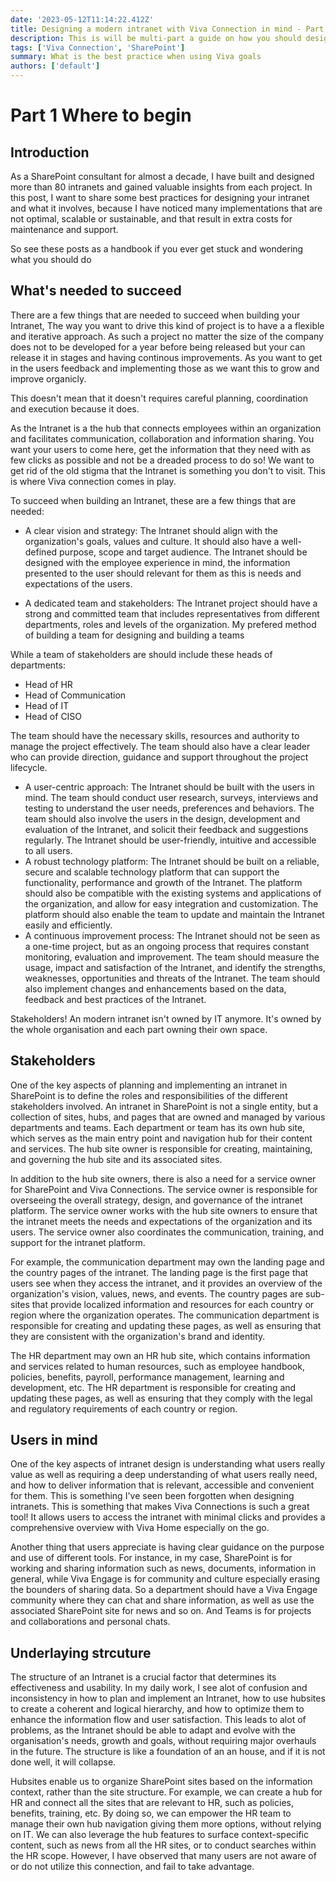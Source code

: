 ```yaml
---
date: '2023-05-12T11:14:22.412Z'
title: Designing a modern intranet with Viva Connection in mind - Part 1
description: This is will be multi-part a guide on how you should design and architect your intranet, the do's and dont's and best pratices.
tags: ['Viva Connection', 'SharePoint']
summary: What is the best practice when using Viva goals
authors: ['default']
---
```


# Part 1 Where to begin

## Introduction

As a SharePoint consultant for almost a decade, I have built and designed more than 80 intranets and gained valuable insights from each project. In this post, I want to share some best practices for designing your intranet and what it involves, because I have noticed many implementations that are not optimal, scalable or sustainable, and that result in extra costs for maintenance and support.

So see these posts as a handbook if you ever get stuck and wondering what you should do

## What's needed to succeed

There are a few things that are needed to succeed when building your Intranet, The way you want to drive this kind of project is to have a a flexible and iterative approach. As such a project no matter the size of the company does not to be developed for a year before being released but your can release it in stages and having continous improvements. As you want to get in the users feedback and implementing those as we want this to grow and improve organicly.

This doesn't mean that it doesn't requires careful planning, coordination and execution because it does.

As the Intranet is a the hub that connects employees within an organization and facilitates communication, collaboration and information sharing. You want your users to come here, get the information that they need with as few clicks as possible and not be a dreaded process to do so! We want to get rid of the old stigma that the Intranet is something you don't to visit. This is where Viva connection comes in play.

To succeed when building an Intranet, these are a few things that are needed:

- A clear vision and strategy: The Intranet should align with the organization's goals, values and culture. It should also have a well-defined purpose, scope and target audience. The Intranet should be designed with the employee experience in mind, the information presented to the user should relevant for them as this is needs and expectations of the users.

- A dedicated team and stakeholders: The Intranet project should have a strong and committed team that includes representatives from different departments, roles and levels of the organization. My prefered method of building a team for designing and building a teams

While a team of stakeholders are should include these heads of departments:

- Head of HR
- Head of Communication
- Head of IT
- Head of CISO

The team should have the necessary skills, resources and authority to manage the project effectively. The team should also have a clear leader who can provide direction, guidance and support throughout the project lifecycle.

- A user-centric approach: The Intranet should be built with the users in mind. The team should conduct user research, surveys, interviews and testing to understand the user needs, preferences and behaviors. The team should also involve the users in the design, development and evaluation of the Intranet, and solicit their feedback and suggestions regularly. The Intranet should be user-friendly, intuitive and accessible to all users.
- A robust technology platform: The Intranet should be built on a reliable, secure and scalable technology platform that can support the functionality, performance and growth of the Intranet. The platform should also be compatible with the existing systems and applications of the organization, and allow for easy integration and customization. The platform should also enable the team to update and maintain the Intranet easily and efficiently.
- A continuous improvement process: The Intranet should not be seen as a one-time project, but as an ongoing process that requires constant monitoring, evaluation and improvement. The team should measure the usage, impact and satisfaction of the Intranet, and identify the strengths, weaknesses, opportunities and threats of the Intranet. The team should also implement changes and enhancements based on the data, feedback and best practices of the Intranet.

Stakeholders! An modern intranet isn't owned by IT anymore. It's owned by the whole organisation and each part owning their own space.

## Stakeholders

One of the key aspects of planning and implementing an intranet in SharePoint is to define the roles and responsibilities of the different stakeholders involved. An intranet in SharePoint is not a single entity, but a collection of sites, hubs, and pages that are owned and managed by various departments and teams. Each department or team has its own hub site, which serves as the main entry point and navigation hub for their content and services. The hub site owner is responsible for creating, maintaining, and governing the hub site and its associated sites.

In addition to the hub site owners, there is also a need for a service owner for SharePoint and Viva Connections. The service owner is responsible for overseeing the overall strategy, design, and governance of the intranet platform. The service owner works with the hub site owners to ensure that the intranet meets the needs and expectations of the organization and its users. The service owner also coordinates the communication, training, and support for the intranet platform.

For example, the communication department may own the landing page and the country pages of the intranet. The landing page is the first page that users see when they access the intranet, and it provides an overview of the organization's vision, values, news, and events. The country pages are sub-sites that provide localized information and resources for each country or region where the organization operates. The communication department is responsible for creating and updating these pages, as well as ensuring that they are consistent with the organization's brand and identity.

The HR department may own an HR hub site, which contains information and services related to human resources, such as employee handbook, policies, benefits, payroll, performance management, learning and development, etc. The HR department is responsible for creating and updating these pages, as well as ensuring that they comply with the legal and regulatory requirements of each country or region.

## Users in mind

One of the key aspects of intranet design is understanding what users really value as well as requiring a deep understanding of what users really need, and how to deliver information that is relevant, accessible and convenient for them. This is something I've seen been forgotten when designing intranets.
This is something that makes Viva Connections is such a great tool! It allows users to access the intranet with minimal clicks and provides a comprehensive overview with Viva Home especially on the go.

Another thing that users appreciate is having clear guidance on the purpose and use of different tools. For instance, in my case, SharePoint is for working and sharing information such as news, documents, information in general, while Viva Engage is for community and culture especially erasing the bounders of sharing data. So a department should have a Viva Engage community where they can chat and share information, as well as use the associated SharePoint site for news and so on. And Teams is for projects and collaborations and personal chats.

## Underlaying strcuture

The structure of an Intranet is a crucial factor that determines its effectiveness and usability. In my daily work, I see alot of confusion and inconsistency in how to plan and implement an Intranet, how to use hubsites to create a coherent and logical hierarchy, and how to optimize them to enhance the information flow and user satisfaction. This leads to alot of problems, as the Intranet should be able to adapt and evolve with the organisation's needs, growth and goals, without requiring major overhauls in the future. The structure is like a foundation of an an house, and if it is not done well, it will collapse.

Hubsites enable us to organize SharePoint sites based on the information context, rather than the site structure. For example, we can create a hub for HR and connect all the sites that are relevant to HR, such as policies, benefits, training, etc. By doing so, we can empower the HR team to manage their own hub navigation giving them more options, without relying on IT. We can also leverage the hub features to surface context-specific content, such as news from all the HR sites, or to conduct searches within the HR scope. However, I have observed that many users are not aware of or do not utilize this connection, and fail to take advantage.
